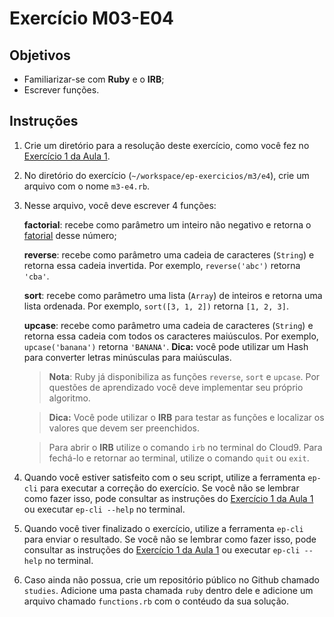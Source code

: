 Exercício M03-E04
=================

Objetivos
---------

- Familiarizar-se com **Ruby** e o **IRB**;
- Escrever funções.

Instruções
----------

1. Crie um diretório para a resolução deste exercício, como você fez no
[Exercício 1 da Aula 1](m01-e01.html).

2. No diretório do exercício (`~/workspace/ep-exercicios/m3/e4`), crie um
arquivo com o nome `m3-e4.rb`.

3. Nesse arquivo, você deve escrever 4 funções:

    **factorial**: recebe como parâmetro um inteiro não negativo e retorna o
    [fatorial](https://pt.wikipedia.org/wiki/Fatorial) desse número;

    **reverse**: recebe como parâmetro uma cadeia de caracteres (`String`) e
    retorna essa cadeia invertida. Por exemplo, `reverse('abc')` retorna
    `'cba'`.

    **sort**: recebe como parâmetro uma lista (`Array`) de inteiros e retorna
    uma lista ordenada. Por exemplo, `sort([3, 1, 2])` retorna `[1, 2, 3]`.

    **upcase**: recebe como parâmetro uma cadeia de caracteres (`String`) e
    retorna essa cadeia com todos os caracteres maiúsculos. Por exemplo,
    `upcase('banana')` retorna `'BANANA'`. **Dica:** você pode utilizar um Hash
    para converter letras minúsculas para maiúsculas.

    > **Nota**: Ruby já disponibiliza as funções `reverse`, `sort` e `upcase`.
    Por questões de aprendizado você deve implementar seu próprio algoritmo.

    > **Dica:** Você pode utilizar o **IRB** para testar as funções e
    localizar os valores que devem ser preenchidos.

    > Para abrir o **IRB** utilize o comando `irb` no terminal do Cloud9.
    Para fechá-lo e retornar ao terminal, utilize o comando `quit` ou
    `exit`.

4. Quando você estiver satisfeito com o seu script, utilize a ferramenta
`ep-cli` para executar a correção do exercício. Se você não se lembrar como
fazer isso, pode consultar as instruções do [Exercício 1 da Aula 1](m01-e01.html) ou
executar `ep-cli --help` no terminal.

5. Quando você tiver finalizado o exercício, utilize a ferramenta `ep-cli` para
enviar o resultado. Se você não se lembrar como fazer isso, pode consultar as
instruções do [Exercício 1 da Aula 1](m01-e01.html) ou executar `ep-cli --help` no
terminal.

6. Caso ainda não possua, crie um repositório público no Github chamado
```studies```. Adicione uma pasta chamada ```ruby``` dentro dele e adicione
um arquivo chamado ```functions.rb``` com o contéudo da sua solução.
